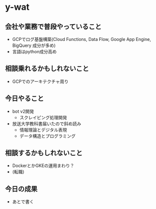 # y-wat

## 会社や業務で普段やっていること
- GCPでログ基盤構築(Cloud Functions, Data Flow, Google App Engine, BigQuery 成分が多め)
- 言語はpython成分高め

## 相談乗れるかもしれないこと
- GCPでのアーキテクチャ周り

## 今日やること
- bot v2開発
  - スクレイピング処理開発
- 放送大学教科書届いたので斜め読み
  - 情報理論とデジタル表現
  - データ構造とプログラミング

## 相談するかもしれないこと
- DockerとかGKEの運用まわり？
- (転職)

## 今日の成果
- あとで書く